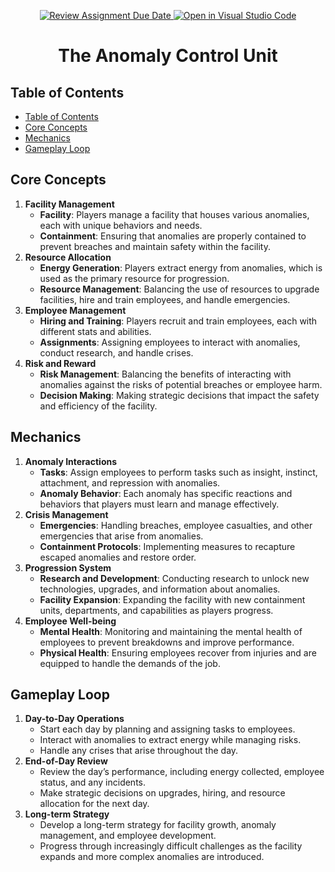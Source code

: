 <p align="center">
  <a href="https://classroom.github.com/a/B2OnycBl">
    <img src="https://classroom.github.com/assets/deadline-readme-button-24ddc0f5d75046c5622901739e7c5dd533143b0c8e959d652212380cedb1ea36.svg" alt="Review Assignment Due Date">
  </a>
  <a href="https://classroom.github.com/online_ide?assignment_repo_id=15144927&assignment_repo_type=AssignmentRepo">
    <img src="https://classroom.github.com/assets/open-in-vscode-718a45dd9cf7e7f842a935f5ebbe5719a5e09af4491e668f4dbf3b35d5cca122.svg" alt="Open in Visual Studio Code">
  </a>
</p>

<h1 align="center">The Anomaly Control Unit</h1>

## Table of Contents

- [Table of Contents](#table-of-contents)
- [Core Concepts ](#core-concepts-)
- [Mechanics ](#mechanics-)
- [Gameplay Loop ](#gameplay-loop-)

## Core Concepts <a name="core-concepts"></a>

1. **Facility Management**
   - **Facility**: Players manage a facility that houses various anomalies, each with unique behaviors and needs.
   - **Containment**: Ensuring that anomalies are properly contained to prevent breaches and maintain safety within the facility.
2. **Resource Allocation**
   - **Energy Generation**: Players extract energy from anomalies, which is used as the primary resource for progression.
   - **Resource Management**: Balancing the use of resources to upgrade facilities, hire and train employees, and handle emergencies.
3. **Employee Management**
   - **Hiring and Training**: Players recruit and train employees, each with different stats and abilities.
   - **Assignments**: Assigning employees to interact with anomalies, conduct research, and handle crises.
4. **Risk and Reward**
   - **Risk Management**: Balancing the benefits of interacting with anomalies against the risks of potential breaches or employee harm.
   - **Decision Making**: Making strategic decisions that impact the safety and efficiency of the facility.

## Mechanics <a name="mechanics"></a>
1. **Anomaly Interactions**
   - **Tasks**: Assign employees to perform tasks such as insight, instinct, attachment, and repression with anomalies.
   - **Anomaly Behavior**: Each anomaly has specific reactions and behaviors that players must learn and manage effectively.
2. **Crisis Management**
   - **Emergencies**: Handling breaches, employee casualties, and other emergencies that arise from anomalies.
   - **Containment Protocols**: Implementing measures to recapture escaped anomalies and restore order.
3. **Progression System**
   - **Research and Development**: Conducting research to unlock new technologies, upgrades, and information about anomalies.
   - **Facility Expansion**: Expanding the facility with new containment units, departments, and capabilities as players progress.
4. **Employee Well-being**
   - **Mental Health**: Monitoring and maintaining the mental health of employees to prevent breakdowns and improve performance.
   - **Physical Health**: Ensuring employees recover from injuries and are equipped to handle the demands of the job.

## Gameplay Loop <a name="gameplay-loop"></a>
1. **Day-to-Day Operations**
   - Start each day by planning and assigning tasks to employees.
   - Interact with anomalies to extract energy while managing risks.
   - Handle any crises that arise throughout the day.
2. **End-of-Day Review**
   - Review the day’s performance, including energy collected, employee status, and any incidents.
   - Make strategic decisions on upgrades, hiring, and resource allocation for the next day.
3. **Long-term Strategy**
   - Develop a long-term strategy for facility growth, anomaly management, and employee development.
   - Progress through increasingly difficult challenges as the facility expands and more complex anomalies are introduced.
